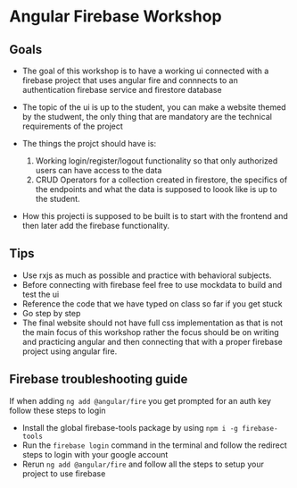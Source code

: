 # Angular Firebase Workshop

## Goals

- The goal of this workshop is to have a working ui connected with a firebase project that uses angular fire and connnects to an authentication firebase service and firestore database

- The topic of the ui is up to the student, you can make a website themed by the studwent, the only thing that are mandatory are the technical requirements of the project

- The things the projct should have is:

  1. Working login/register/logout functionality so that only authorized users can have access to the data
  2. CRUD Operators for a collection created in firestore, the specifics of the endpoints and what the data is supposed to loook like is up to the student.

- How this projecti is supposed to be built is to start with the frontend and then later add the firebase functionality.

## Tips

- Use rxjs as much as possible and practice with behavioral subjects.
- Before connecting with firebase feel free to use mockdata to build and test the ui
- Reference the code that we have typed on class so far if you get stuck
- Go step by step
- The final website should not have full css implementation as that is not the main focus of this workshop rather the focus should be on writing and practicing angular and then connecting that with a proper firebase project using angular fire.

## Firebase troubleshooting guide

If when adding `ng add @angular/fire` you get prompted for an auth key follow these steps to login

- Install the global firebase-tools package by using `npm i -g firebase-tools`
- Run the `firebase login` command in the terminal and follow the redirect steps to login with your google account
- Rerun `ng add @angular/fire` and follow all the steps to setup your project to use firebase
